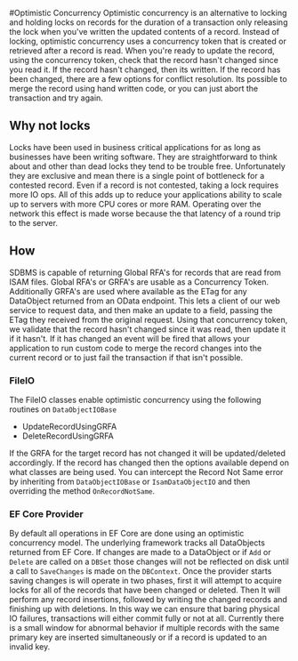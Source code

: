 #Optimistic Concurrency
Optimistic concurrency is an alternative to locking and holding locks on records for the duration of a transaction only releasing the lock when you've written the updated contents of a record. Instead of locking, optimistic concurrency uses a concurrency token that is created or retrieved after a record is read. When you're ready to update the record, using the concurrency token, check that the record hasn't changed since you read it. If the record hasn't changed, then its written. If the record has been changed, there are a few options for conflict resolution. Its possible to merge the record using hand written code, or you can just abort the transaction and try again. 

## Why not locks
Locks have been used in business critical applications for as long as businesses have been writing software. They are straightforward to think about and other than dead locks they tend to be trouble free. Unfortunately they are exclusive and mean there is a single point of bottleneck for a contested record. Even if a record is not contested, taking a lock requires more IO ops. All of this adds up to reduce your applications ability to scale up to servers with more CPU cores or more RAM. Operating over the network this effect is made worse because the that latency of a round trip to the server. 

## How
SDBMS is capable of returning Global RFA's for records that are read from ISAM files. Global RFA's or GRFA's are usable as a Concurrency Token. Additionally GRFA's are used where available as the ETag for any DataObject returned from an OData endpoint. This lets a client of our web service to request data, and then make an update to a field, passing the ETag they received from the original request. Using that concurrency token, we validate that the record hasn't changed since it was read, then update it if it hasn't. If it has changed an event will be fired that allows your application to run custom code to merge the record changes into the current record or to just fail the transaction if that isn't possible.

### FileIO
The FileIO classes enable optimistic concurrency using the following routines on `DataObjectIOBase`
* UpdateRecordUsingGRFA
* DeleteRecordUsingGRFA

If the GRFA for the target record has not changed it will be updated/deleted accordingly. If the record has changed then the options available depend on what classes are being used. You can intercept the Record Not Same error by inheriting from `DataObjectIOBase` or `IsamDataObjectIO` and then overriding the method `OnRecordNotSame`. 

### EF Core Provider
By default all operations in EF Core are done using an optimistic concurrency model. The underlying framework tracks all DataObjects returned from EF Core. If changes are made to a DataObject or if `Add` or `Delete` are called on a `DBSet` those changes will not be reflected on disk until a call to `SaveChanges` is made on the `DBContext`. Once the provider starts saving changes is will operate in two phases, first it will attempt to acquire locks for all of the records that have been changed or deleted. Then It will perform any record insertions, followed by writing the changed records and finishing up with deletions. In this way we can ensure that baring physical IO failures, transactions will either commit fully or not at all. Currently there is a small window for abnormal behavior if multiple records with the same primary key are inserted simultaneously or if a record is updated to an invalid key. 